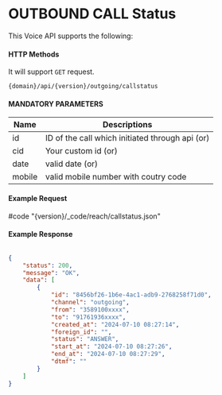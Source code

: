 # OUTBOUND CALL Status

This Voice API supports the following:

#### HTTP Methods

It will support `GET` request.

```
{domain}/api/{version}/outgoing/callstatus
```

#### MANDATORY PARAMETERS

| Name   | Descriptions                                    |
| ------ | ----------------------------------------------- |
| id     | ID of the call which initiated through api (or) |
| cid    | Your custom id (or)                             |
| date   | valid date (or)                                 |
| mobile | valid mobile number with coutry code            |

#### Example Request

#code "{version}/_code/reach/callstatus.json"

#### Example Response

```json

{
    "status": 200,
    "message": "OK",
    "data": [
        {
            "id": "8456bf26-1b6e-4ac1-adb9-2768258f71d0",
            "channel": "outgoing",
            "from": "3589100xxxx",
            "to": "91761936xxxx",
            "created_at": "2024-07-10 08:27:14",
            "foreign_id": "",
            "status": "ANSWER",
            "start_at": "2024-07-10 08:27:26",
            "end_at": "2024-07-10 08:27:29",
            "dtmf": ""
        }
    ]
}
```
